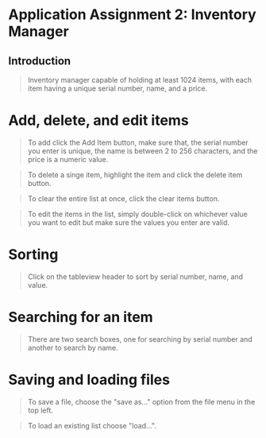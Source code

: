 # Application Assignment 2: Inventory Manager

## Introduction

> Inventory manager capable of holding at least 1024 items, with each item having a unique serial number, name, and a price. 


# Add, delete, and edit items
> To add click the Add Item button, make sure that, the serial number you enter is unique, the name is between 2 to 256 characters, and the price is a numeric value.

> To delete a singe item, highlight the item and click the delete item button.

> To clear the entire list at once, click the clear items button.

> To edit the items in the list, simply double-click on whichever value you want to edit but make sure the values you enter are valid. 

# Sorting
> Click on the tableview header to sort by serial number, name, and value.

# Searching for an item
> There are two search boxes, one for searching by serial number and another to search by name.

# Saving and loading files
> To save a file, choose the "save as..." option from the file menu in the top left.

> To load an existing list choose "load...". 
